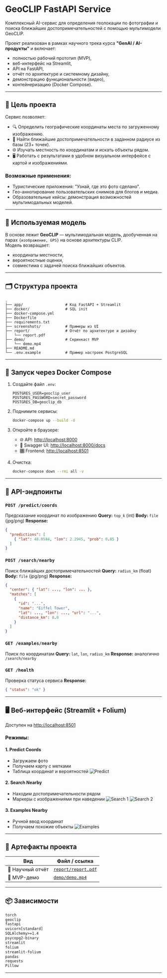 # GeoCLIP FastAPI Service

Комплексный AI-сервис для определения геолокации по фотографии и поиска ближайших достопримечательностей с помощью мультимодели GeoCLIP.  

Проект реализован в рамках научного трека курса **"GenAI / AI-продукты"** и включает:  
- полностью рабочий прототип (MVP),
- веб-интерфейс на Streamlit,
- API на FastAPI,
- отчёт по архитектуре и системному дизайну,
- демонстрацию функциональности (видео),
- контейнеризацию (Docker Compose).

---

## 🎯 Цель проекта

Сервис позволяет:
- 🔍 Определить географические координаты места по загруженному изображению.
- 📍 Найти ближайшие достопримечательности в заданном радиусе из базы (23+ точек).
- 🌐 Изучать местность по координатам и искать объекты рядом.
- 🖥 Работать с результатами в удобном визуальном интерфейсе с картой и изображениями.

### Возможные применения:
- Туристические приложения: "Узнай, где это фото сделано".
- Гео-аннотирование пользовательских снимков для блогов и медиа.
- Образовательные кейсы: демонстрация возможностей мультимодальных моделей.

---

## 🧠 Используемая модель

В основе лежит **GeoCLIP** — мультимодальная модель, дообученная на парах `{изображение, GPS}` на основе архитектуры CLIP.  
Модель возвращает:
- координаты местности,
- вероятностные оценки,
- совместима с задачей поиска ближайших объектов.

---

## 🗂 Структура проекта

```text
.
├── app/                   # Код FastAPI + Streamlit
├── docker/                # SQL init
├── docker-compose.yml
├── Dockerfile
├── requirements.txt
├── screenshots/           # Примеры из UI
├── report/                # Отчёт по архитектуре и дизайну
│   └── report.pdf
├── demo/                  # Скринкаст MVP
│   └── demo.mp4
├── README.md
└── .env.example           # Пример настроек PostgreSQL
````

---

## 🚀 Запуск через Docker Compose

1. Создайте файл `.env`:

   ```dotenv
   POSTGRES_USER=geoclip_user
   POSTGRES_PASSWORD=secret_password
   POSTGRES_DB=geoclip_db
   ```

2. Поднимите сервисы:

   ```bash
   docker-compose up --build -d
   ```

3. Откройте в браузере:

   * 🌐 API: [http://localhost:8000](http://localhost:8000)
   * 📘 Swagger UI: [http://localhost:8000/docs](http://localhost:8000/docs)
   * 🎛 Frontend: [http://localhost:8501](http://localhost:8501)

4. Очистка:

   ```bash
   docker-compose down --rmi all -v
   ```

---

## 📑 API-эндпоинты

### `POST /predict/coords`

Предсказание координат по изображению
**Query:** `top_k` (int)
**Body:** `file` (jpg/png)
**Response:**

```json
{
  "predictions": [
    { "lat": 48.8584, "lon": 2.2945, "prob": 0.85 }
  ]
}
```

### `POST /search/nearby`

Поиск ближайших достопримечательностей
**Query:** `radius_km` (float)
**Body:** `file` (jpg/png)
**Response:**

```json
{
  "center": { "lat": ..., "lon": ... },
  "matches": [
    {
      "id": "...",
      "name": "Eiffel Tower",
      "lat": ..., "lon": ..., "url": "...",
      "distance_km": 0.0
    }
  ]
}
```

### `GET /examples/nearby`

Поиск по координатам
**Query:** `lat`, `lon`, `radius_km`
**Response:** аналогично `/search/nearby`

### `GET /health`

Проверка статуса сервиса
**Response:**

```json
{ "status": "ok" }
```

---

## 🖥 Веб-интерфейс (Streamlit + Folium)

Доступен на [http://localhost:8501](http://localhost:8501)

### Режимы:

#### 1. Predict Coords

* Загружаем фото
* Получаем карту с метками
* Таблица координат и вероятностей
  ![Predict](./screenshots/predict_coords.png)

#### 2. Search Nearby

* Находим достопримечательности рядом
* Маркеры с изображениями при наведении
  ![Search 1](./screenshots/search_nearby1.png)
  ![Search 2](./screenshots/search_nearby2.png)

#### 3. Examples Nearby

* Ручной ввод координат
* Получаем похожие объекты
  ![Examples](./screenshots/examples_nearby1.png)

---

## 📄 Артефакты проекта

| Вид                   | Файл / ссылка                              |
| --------------------- | ------------------------------------------ |
| 📘 Научный отчёт      | [`report/report.pdf`](./report/report.pdf) |
| 🎥 MVP-демо           | [`demo/demo.mp4`](./demo/demo.mp4)         |

---

## 📦 Зависимости

```txt
torch
geoclip
fastapi
uvicorn[standard]
SQLAlchemy>=1.4
psycopg2-binary
streamlit
folium
streamlit-folium
pandas
requests
Pillow
```

---
